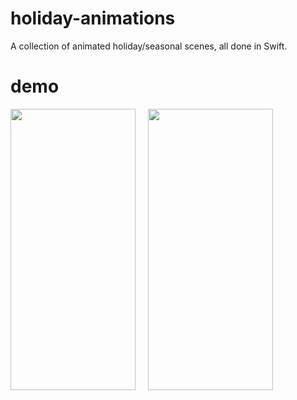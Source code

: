 # holiday-animations

A collection of animated holiday/seasonal scenes, all done in Swift.


# demo
<p float="left">
<img src="https://raw.githubusercontent.com/emmabeanween/holiday-animations/main/gifs/winter_recording.gif" 
 width="200" height="450">
 &nbsp
 &nbsp
 <img src="https://raw.githubusercontent.com/emmabeanween/holiday-animations/main/gifs/fall_recording.gif" 
 width="200" height="450">
</p>

